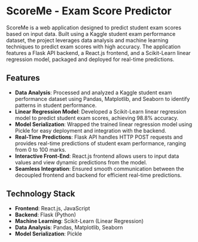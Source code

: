 # **ScoreMe - Exam Score Predictor**

ScoreMe is a web application designed to predict student exam scores based on input data. Built using a Kaggle student exam performance dataset, the project leverages data analysis and machine learning techniques to predict exam scores with high accuracy. The application features a Flask API backend, a React.js frontend, and a Scikit-Learn linear regression model, packaged and deployed for real-time predictions.

## Features

- **Data Analysis**: Processed and analyzed a Kaggle student exam performance dataset using Pandas, Matplotlib, and Seaborn to identify patterns in student performance.
- **Linear Regression Model**: Developed a Scikit-Learn linear regression model to predict student exam scores, achieving 98.8% accuracy.
- **Model Serialization**: Wrapped the trained linear regression model using Pickle for easy deployment and integration with the backend.
- **Real-Time Predictions**: Flask API handles HTTP POST requests and provides real-time predictions of student exam performance, ranging from 0 to 100 marks.
- **Interactive Front-End**: React.js frontend allows users to input data values and view dynamic predictions from the model.
- **Seamless Integration**: Ensured smooth communication between the decoupled frontend and backend for efficient real-time predictions.

## Technology Stack

- **Frontend**: React.js, JavaScript
- **Backend**: Flask (Python)
- **Machine Learning**: Scikit-Learn (Linear Regression)
- **Data Analysis**: Pandas, Matplotlib, Seaborn
- **Model Serialization**: Pickle

